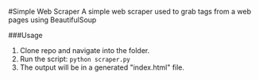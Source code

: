 #Simple Web Scraper
A simple web scraper used to grab tags from a web pages using BeautifulSoup

###Usage
1. Clone repo and navigate into the folder.
2. Run the script:
	`python scraper.py`
3. The output will be in a generated "index.html" file. 

